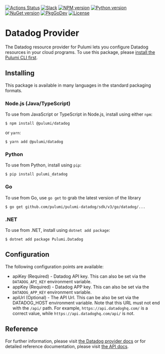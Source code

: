 [![Actions Status](https://github.com/pulumi/pulumi-datadog/workflows/master/badge.svg)](https://github.com/pulumi/pulumi-datadog/actions)
[![Slack](http://www.pulumi.com/images/docs/badges/slack.svg)](https://slack.pulumi.com)
[![NPM version](https://badge.fury.io/js/%40pulumi%2Fdatadog.svg)](https://www.npmjs.com/package/@pulumi/datadog)
[![Python version](https://badge.fury.io/py/pulumi-datadog.svg)](https://pypi.org/project/pulumi-datadog)
[![NuGet version](https://badge.fury.io/nu/pulumi.datadog.svg)](https://badge.fury.io/nu/pulumi.datadog)
[![PkgGoDev](https://pkg.go.dev/badge/github.com/pulumi/pulumi-datadog/sdk/v3/go)](https://pkg.go.dev/github.com/pulumi/pulumi-datadog/sdk/v3/go)
[![License](https://img.shields.io/npm/l/%40pulumi%2Fpulumi.svg)](https://github.com/pulumi/pulumi-datadog/blob/master/LICENSE)

# Datadog Provider

The Datadog resource provider for Pulumi lets you configure Datadog resources in your cloud programs.  To use
this package, please [install the Pulumi CLI first](https://pulumi.io/).

## Installing

This package is available in many languages in the standard packaging formats.

### Node.js (Java/TypeScript)

To use from JavaScript or TypeScript in Node.js, install using either `npm`:

    $ npm install @pulumi/datadog

or `yarn`:

    $ yarn add @pulumi/datadog

### Python

To use from Python, install using `pip`:

    $ pip install pulumi_datadog

### Go

To use from Go, use `go get` to grab the latest version of the library

    $ go get github.com/pulumi/pulumi-datadog/sdk/v3/go/datadog/...

### .NET

To use from .NET, install using `dotnet add package`:

    $ dotnet add package Pulumi.Datadog

## Configuration

The following configuration points are available:

* apiKey (Required) - Datadog API key. This can also be set via the `DATADOG_API_KEY` environment variable.
* appKey (Required) - Datadog APP key. This can also be set via the `DATADOG_APP_KEY` environment variable.
* apiUrl (Optional) - The API Url. This can be also be set via the DATADOG_HOST environment variable.
  Note that this URL must not end with the `/api/` path. For example, `https://api.datadoghq.com/` is a correct value, 
  while `https://api.datadoghq.com/api/` is not.


## Reference


For further information, please visit [the Datadog provider docs](https://www.pulumi.com/docs/intro/cloud-providers/datadog) or for detailed reference documentation, please visit [the API docs](https://www.pulumi.com/docs/reference/pkg/datadog).
